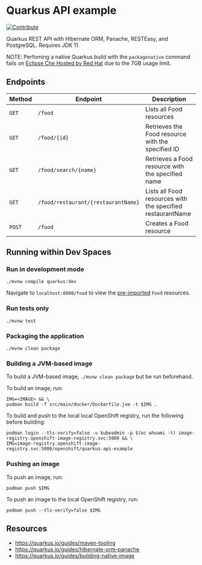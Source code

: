 # Quarkus API example
[![Contribute](https://www.eclipse.org/che/contribute.svg)](https://devspaces.apps.cluster-w9rkl.w9rkl.sandbox3027.opentlc.com/#https://github.com/codequester/quarkus-api-example.git)

Quarkus REST API with Hibernate ORM, Panache, RESTEasy, and PostgreSQL. Requires JDK 11.

NOTE: Perfoming a native Quarkus build with the `packagenative` command fails on [Eclipse Che Hosted by Red Hat](https://www.eclipse.org/che/docs/che-7/hosted-che/hosted-che) due to the 7GB usage limit.

## Endpoints
| Method | Endpoint                            | Description                                                |
|--------|-------------------------------------|------------------------------------------------------------|
| `GET`  | `/food`                             | Lists all Food resources                                   |
| `GET`  | `/food/{id}`                        | Retrieves the Food resource with the specified ID          |
| `GET`  | `/food/search/{name}`               | Retrieves a Food resource with the specified name          |
| `GET`  | `/food/restaurant/{restaurantName}` | Lists all Food resources with the specified restaurantName |
| `POST` | `/food`                             | Creates a Food resource                                    |

## Running within Dev Spaces

### Run in development mode
```
./mvnw compile quarkus:dev
```
Navigate to `localhost:8080/food` to view the [pre-imported](https://github.com/che-incubator/quarkus-api-example/blob/main/src/main/resources/import.sql) `Food` resources.


### Run tests only
```
./mvnw test
```

### Packaging the application
```
./mvnw clean package
```

### Building a JVM-based image

To build a JVM-based image, `./mvnw clean package` but be run beforehand.

To build an image, run:
```
IMG=<IMAGE> && \
podman build -f src/main/docker/Dockerfile.jvm -t $IMG .
```

To build and push to the local local OpenShift registry, run the following before building:
```
podman login --tls-verify=false -u kubeadmin -p $(oc whoami -t) image-registry.openshift-image-registry.svc:5000 && \
IMG=image-registry.openshift-image-registry.svc:5000/openshift/quarkus-api-example
```

### Pushing an image
To push an image, run:
```
podman push $IMG
```

To push an image to the local OpenShift registry, run:
```
podman push --tls-verify=false $IMG
```

## Resources
* https://quarkus.io/guides/maven-tooling
* https://quarkus.io/guides/hibernate-orm-panache
* https://quarkus.io/guides/building-native-image

